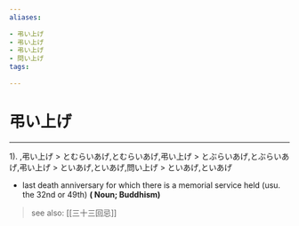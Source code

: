 ```yaml
---
aliases:
    
- 弔い上げ
- 弔い上げ
- 弔い上げ
- 問い上げ
tags:
    
---
```


# 弔い上げ
---
1).
,弔い上げ > とむらいあげ,とむらいあげ,弔い上げ > とぶらいあげ,とぶらいあげ,弔い上げ > といあげ,といあげ,問い上げ > といあげ,といあげ

- last death anniversary for which there is a memorial service held (usu. the 32nd or 49th)
**( Noun; Buddhism)**
> see also:  [[三十三回忌]]
            